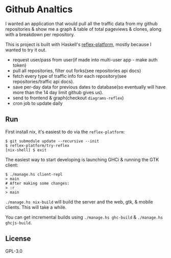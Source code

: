 # Github Analtics

I wanted an application that would pull all the traffic data from my github
repositories & show me a graph & table of total pageviews & clones, along with
a breakdown per repository.

This is project is built with Haskell's
[reflex-platform](https://github.com/reflex-frp/reflex-platform), mostly
because I wanted to try it out. 

* request user/pass from user(if made into multi-user app - make auth token)
* pull all repositories, filter out forks(see repositories api docs)
* fetch every type of traffic info for each repository(see repositories/traffic api docs).
* save per-day data for previous dates to database(so eventually will have more
  than the 14 day limit github gives us).
* send to frontend & graph(checkout `diagrams-reflex`)
* cron job to update daily

## Run

First install nix, it's easiest to do via the `reflex-platform`:

    $ git submodule update --recursive --init
    $ reflex-platform/try-reflex
    [nix-shell] $ exit

The easiest way to start developing is launching GHCi & running the GTK client:

    $ ./manage.hs client-repl
    > main
    # After making some changes: 
    > :r
    > main

`./manage.hs nix-build` will build the server and the web, gtk, & mobile clients.
This will take a while.

You can get incremental builds using `./manage.hs ghc-build` & `./manage.hs
ghcjs-build`.

## License

GPL-3.0
